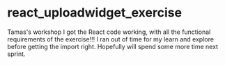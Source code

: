# react_uploadwidget_exercise
Tamas's workshop
I got the React code working, with all the functional requirements of the exercise!!!
I ran out of time for my learn and explore before getting the import right. Hopefully will spend some more time next sprint.
